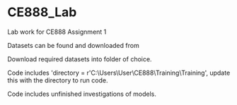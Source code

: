 # CE888_Lab
Lab work for CE888 Assignment 1

Datasets can be found and downloaded from 

Download required datasets into folder of choice.

Code includes 'directory = r'C:\Users\User\CE888\Training\Training', update this with the directory to run code. 

Code includes unfinished investigations of models.
